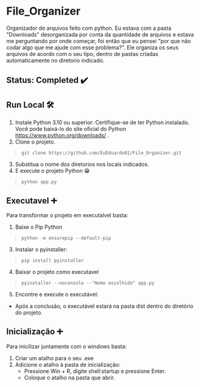 # File_Organizer
Organizador de arquivos feito com python.
Eu estava com a pasta "Downloads" desorganizada por conta da quantidade de arquivos e estava me perguntando por onde começar,
foi então que eu pensei "por que não codar algo que me ajude com esse problema?".
Ele organiza os seus arquivos de acordo com o seu tipo, dentro de pastas criadas automaticamente no diretorio indicado.                                                                  

## Status: Completed ✔️

## Run Local 🛠️

1. Instale Python 3.10 ou superior: Certifique-se de ter Python instalado. Você pode baixá-lo do site oficial do Python https://www.python.org/downloads/ .
2. Clone o projeto.
  > `git clone https://github.com/EuEduardo01/File_Organizer.git`
3. Substitua o nome dos diretorios nos locais indicados. 
4. E execute o projeto Python 😁
  > `python app.py`

## Executavel ➕

Para transformar o projeto em executalvel basta:

1. Baixe o Pip Python
  > `python -m ensurepip --default-pip`
3. Instalar o pyinstaller:
  > `pip install pyinstaller`
4. Baixar o  projeto como executavel
  > `pyinstaller --noconsole --"Nome escolhido" app.py`
5. Encontre e execute o executável:
  - Após a conclusão, o executável estará na pasta dist dentro do diretório do projeto.
   
## Inicialização ➕

Para inicilizar juntamente com o windows basta: 

1. Criar um atalho para o seu .exe
2. Adicione o atalho à pasta de inicialização:
   - Pressione Win + R, digite shell:startup e pressione Enter.
   - Coloque o atalho na pasta que abrir.
